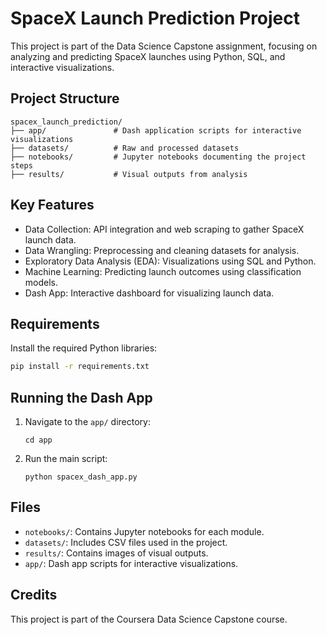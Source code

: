 # SpaceX Launch Prediction Project

This project is part of the Data Science Capstone assignment, focusing on analyzing and predicting SpaceX launches using Python, SQL, and interactive visualizations.

## Project Structure
```
spacex_launch_prediction/
├── app/               # Dash application scripts for interactive visualizations
├── datasets/          # Raw and processed datasets
├── notebooks/         # Jupyter notebooks documenting the project steps
├── results/           # Visual outputs from analysis
```

## Key Features
- Data Collection: API integration and web scraping to gather SpaceX launch data.
- Data Wrangling: Preprocessing and cleaning datasets for analysis.
- Exploratory Data Analysis (EDA): Visualizations using SQL and Python.
- Machine Learning: Predicting launch outcomes using classification models.
- Dash App: Interactive dashboard for visualizing launch data.

## Requirements
Install the required Python libraries:
```bash
pip install -r requirements.txt
```

## Running the Dash App
1. Navigate to the `app/` directory:
   ```
   cd app
   ```
2. Run the main script:
   ```
   python spacex_dash_app.py
   ```

## Files
- `notebooks/`: Contains Jupyter notebooks for each module.
- `datasets/`: Includes CSV files used in the project.
- `results/`: Contains images of visual outputs.
- `app/`: Dash app scripts for interactive visualizations.

## Credits
This project is part of the Coursera Data Science Capstone course.
```
